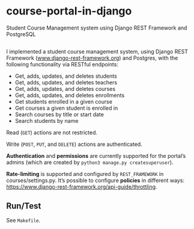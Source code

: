 # course-portal-in-django

Student Course Management system using Django REST Framework and PostgreSQL

##

I implemented a student course management system, using Django REST Framework (www.django-rest-framework.org) and Postgres, with the following functionality via RESTful endpoints:

* Get, adds, updates, and deletes students
* Get, adds, updates, and deletes teachers
* Get, adds, updates, and deletes courses
* Get, adds, updates, and deletes enrollments
* Get students enrolled in a given course
* Get courses a given student is enrolled in
* Search courses by title or start date
* Search students by name

Read (`GET`) actions are not restricted.

Write (`POST`, `PUT`, and `DELETE`) actions are authenticated.

**Authentication** and **permissions** are currently supported for the portal’s admins (which are created by
`python3 manage.py createsuperuser`).

**Rate-limiting** is supported and configured by `REST_FRAMEWORK` in courses/settings.py.
It’s possible to configure **policies** in different ways:
https://www.django-rest-framework.org/api-guide/throttling.

## Run/Test

See `Makefile`.
